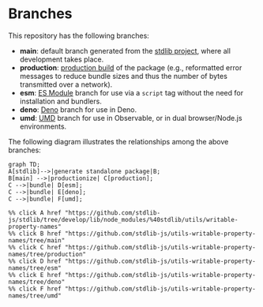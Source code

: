 <!--

@license Apache-2.0

Copyright (c) 2022 The Stdlib Authors.

Licensed under the Apache License, Version 2.0 (the "License");
you may not use this file except in compliance with the License.
You may obtain a copy of the License at

    http://www.apache.org/licenses/LICENSE-2.0

Unless required by applicable law or agreed to in writing, software
distributed under the License is distributed on an "AS IS" BASIS,
WITHOUT WARRANTIES OR CONDITIONS OF ANY KIND, either express or implied.
See the License for the specific language governing permissions and
limitations under the License.

-->

# Branches

This repository has the following branches:

-   **main**: default branch generated from the [stdlib project][stdlib-url], where all development takes place.
-   **production**: [production build][production-url] of the package (e.g., reformatted error messages to reduce bundle sizes and thus the number of bytes transmitted over a network).
-   **esm**: [ES Module][esm-url] branch for use via a `script` tag without the need for installation and bundlers.
-   **deno**: [Deno][deno-url] branch for use in Deno.
-   **umd**: [UMD][umd-url] branch for use in Observable, or in dual browser/Node.js environments.

The following diagram illustrates the relationships among the above branches:

```mermaid
graph TD;
A[stdlib]-->|generate standalone package|B;
B[main] -->|productionize| C[production];
C -->|bundle| D[esm];
C -->|bundle| E[deno];
C -->|bundle| F[umd];

%% click A href "https://github.com/stdlib-js/stdlib/tree/develop/lib/node_modules/%40stdlib/utils/writable-property-names"
%% click B href "https://github.com/stdlib-js/utils-writable-property-names/tree/main"
%% click C href "https://github.com/stdlib-js/utils-writable-property-names/tree/production"
%% click D href "https://github.com/stdlib-js/utils-writable-property-names/tree/esm"
%% click E href "https://github.com/stdlib-js/utils-writable-property-names/tree/deno"
%% click F href "https://github.com/stdlib-js/utils-writable-property-names/tree/umd"
```

[stdlib-url]: https://github.com/stdlib-js/stdlib/tree/develop/lib/node_modules/%40stdlib/utils/writable-property-names
[production-url]: https://github.com/stdlib-js/utils-writable-property-names/tree/production
[deno-url]: https://github.com/stdlib-js/utils-writable-property-names/tree/deno
[umd-url]: https://github.com/stdlib-js/utils-writable-property-names/tree/umd
[esm-url]: https://github.com/stdlib-js/utils-writable-property-names/tree/esm